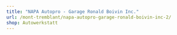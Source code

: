 ```yaml
---
title: "NAPA Autopro - Garage Ronald Boivin Inc."
url: /mont-tremblant/napa-autopro-garage-ronald-boivin-inc-2/
shop: Autowerkstatt
---
```

